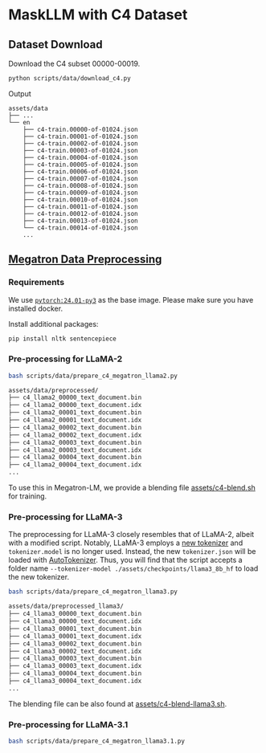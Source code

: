 # MaskLLM with C4 Dataset

## Dataset Download

Download the C4 subset 00000-00019.

```bash
python scripts/data/download_c4.py
```

Output
```
assets/data
├── ...
└── en
    ├── c4-train.00000-of-01024.json
    ├── c4-train.00001-of-01024.json
    ├── c4-train.00002-of-01024.json
    ├── c4-train.00003-of-01024.json
    ├── c4-train.00004-of-01024.json
    ├── c4-train.00005-of-01024.json
    ├── c4-train.00006-of-01024.json
    ├── c4-train.00007-of-01024.json
    ├── c4-train.00008-of-01024.json
    ├── c4-train.00009-of-01024.json
    ├── c4-train.00010-of-01024.json
    ├── c4-train.00011-of-01024.json
    ├── c4-train.00012-of-01024.json
    ├── c4-train.00013-of-01024.json
    └── c4-train.00014-of-01024.json
    ...
```

## [Megatron Data Preprocessing](https://github.com/NVIDIA/Megatron-LM?tab=readme-ov-file#data-preprocessing)

### Requirements

We use [``pytorch:24.01-py3``](https://docs.nvidia.com/deeplearning/frameworks/pytorch-release-notes/rel-24-01.html) as the base image. Please make sure you have installed docker.

Install additional packages:
```bash
pip install nltk sentencepiece
```

### Pre-processing for LLaMA-2

```bash
bash scripts/data/prepare_c4_megatron_llama2.py
```

```bash
assets/data/preprocessed/
├── c4_llama2_00000_text_document.bin
├── c4_llama2_00000_text_document.idx
├── c4_llama2_00001_text_document.bin
├── c4_llama2_00001_text_document.idx
├── c4_llama2_00002_text_document.bin
├── c4_llama2_00002_text_document.idx
├── c4_llama2_00003_text_document.bin
├── c4_llama2_00003_text_document.idx
├── c4_llama2_00004_text_document.bin
├── c4_llama2_00004_text_document.idx
...
```

To use this in Megatron-LM, we provide a blending file [assets/c4-blend.sh](../assets/c4-blend.sh) for training. 

### Pre-processing for LLaMA-3

The preprocessing for LLaMA-3 closely resembles that of LLaMA-2, albeit with a modified script. Notably, LLaMA-3 employs a [new tokenizer](https://huggingface.co/meta-llama/Meta-Llama-3-8B/tree/main) and ``tokenizer.model`` is no longer used. Instead, the new ``tokenizer.json`` will be loaded with [AutoTokenizer](https://github.com/NVlabs/MaskLLM/blob/main/megatron/tokenizer/auto_tokenization.py). Thus, you will find that the script accepts a folder name ``--tokenizer-model ./assets/checkpoints/llama3_8b_hf`` to load the new tokenizer.

```bash
bash scripts/data/prepare_c4_megatron_llama3.py
```

```bash
assets/data/preprocessed_llama3/
├── c4_llama3_00000_text_document.bin
├── c4_llama3_00000_text_document.idx
├── c4_llama3_00001_text_document.bin
├── c4_llama3_00001_text_document.idx
├── c4_llama3_00002_text_document.bin
├── c4_llama3_00002_text_document.idx
├── c4_llama3_00003_text_document.bin
├── c4_llama3_00003_text_document.idx
├── c4_llama3_00004_text_document.bin
├── c4_llama3_00004_text_document.idx
...
```

The blending file can be also found at [assets/c4-blend-llama3.sh](../assets/c4-blend-llama3.sh). 


### Pre-processing for LLaMA-3.1

```bash
bash scripts/data/prepare_c4_megatron_llama3.1.py
```
